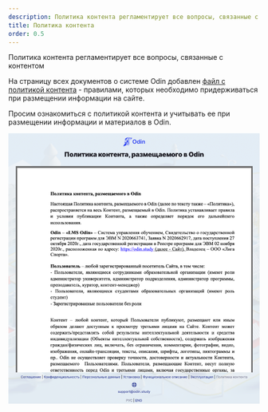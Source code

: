 ```yaml
---
description: Политика контента регламентирует все вопросы, связанные с контентом
title: Политика контента
order: 0.5
---
```


Политика контента регламентирует все вопросы, связанные с контентом

На страницу всех документов о системе Odin добавлен [файл с политикой контента](https://www.odin.study/ru/Agreement?type=contentpolicy) - правилами, которых необходимо придерживаться при размещении информации на сайте.

Просим ознакомиться с политикой контента и учитывать ее при размещении информации и материалов в Odin.

![](<./image (38).png>)